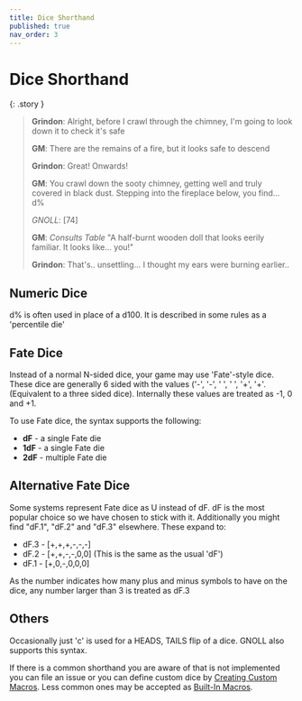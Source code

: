 ```yaml
---
title: Dice Shorthand
published: true
nav_order: 3
---
```


# Dice Shorthand


{: .story }
>**Grindon**: Alright, before I crawl through the chimney, I'm going to look down it to check it's safe
>
>**GM**: There are the remains of a fire, but it looks safe to descend
>
>**Grindon**: Great! Onwards!
>
>**GM**: You crawl down the sooty chimney, getting well and truly covered in black dust. Stepping into the fireplace below, you find... d%
>
>*GNOLL*: [74]
>
>**GM**: *Consults Table* "A half-burnt wooden doll that looks eerily familiar. It looks like... you!"
>
>**Grindon**: That's.. unsettling... I thought my ears were burning earlier..

## Numeric Dice
d% is often used in place of a d100. It is described in some rules as a 'percentile die'

## Fate Dice

Instead of a normal N-sided dice, your game may use 'Fate'-style dice. These dice are generally 6 sided with the values ('-', '-', ' ', ' ', '+', '+'. (Equivalent to a three sided dice).
Internally these values are treated as -1, 0 and +1.

To use Fate dice, the syntax supports the following:
- **dF** - a single Fate die
- **1dF** - a single Fate die
- **2dF** - multiple Fate die

## Alternative Fate Dice

Some systems represent Fate dice as U instead of dF. dF is the most popular choice so we have chosen to stick with it.
Additionally you might find "dF.1", "dF.2" and "dF.3" elsewhere. These expand to:

- dF.3 - [+,+,+,-,-,-]
- dF.2 - [+,+,-,-,0,0] (This is the same as the usual 'dF')
- dF.1 - [+,0,-,0,0,0]

As the number indicates how many plus and minus symbols to have on the dice, any number larger than 3 is treated as dF.3

## Others

Occasionally just 'c' is used for a HEADS, TAILS flip of a dice. GNOLL also supports this syntax.

If there is a common shorthand you are aware of that is not implemented you can file an issue or you can define custom dice by [Creating Custom Macros](./custom_macros.html). Less common ones may be accepted as [Built-In Macros](./builtin_macros.html).
